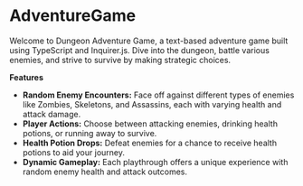 # AdventureGame

Welcome to Dungeon Adventure Game, a text-based adventure game built using TypeScript and Inquirer.js. Dive into the dungeon, battle various enemies, and strive to survive by making strategic choices.

**Features**
- **Random Enemy Encounters:** Face off against different types of enemies like Zombies, Skeletons, and Assassins, each with varying health and attack damage.
- **Player Actions:** Choose between attacking enemies, drinking health potions, or running away to survive.
- **Health Potion Drops:** Defeat enemies for a chance to receive health potions to aid your journey.
- **Dynamic Gameplay:** Each playthrough offers a unique experience with random enemy health and attack outcomes.

